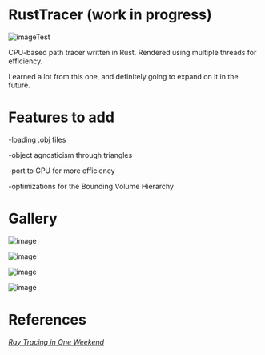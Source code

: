 # RustTracer (work in progress)
![imageTest](https://user-images.githubusercontent.com/55766890/192128747-5c90cfda-a701-4f32-8e55-a0628961752d.png)

CPU-based path tracer written in Rust. Rendered using multiple threads for efficiency.

Learned a lot from this one, and definitely going to expand on it in the future.

# Features to add

-loading .obj files

-object agnosticism through triangles

-port to GPU for more efficiency

-optimizations for the Bounding Volume Hierarchy

# Gallery

![image](https://user-images.githubusercontent.com/55766890/192126056-7bd12d31-762f-4fac-9085-d714a8a77d48.png)

![image](https://user-images.githubusercontent.com/55766890/192128737-7b9a8112-9bcd-4364-aea1-fcccc9b72a62.png)

![image](https://user-images.githubusercontent.com/55766890/192128741-67a9b5cb-920b-4ce1-8ea6-2ad5c5f92a2a.png)

![image](https://user-images.githubusercontent.com/55766890/192128771-1e8c2f72-1fb8-4f57-8858-7ae44731ade7.png)

# References

[_Ray Tracing in One Weekend_](https://raytracing.github.io/books/RayTracingInOneWeekend.html)
